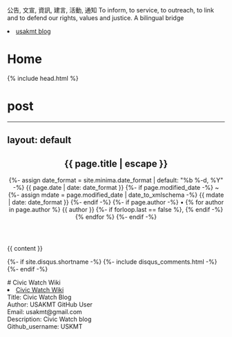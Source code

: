 
公告, 文宣, 資訊, 建言, 活動, 通知 To inform, to service, to outreach, to link and to defend our rights, values and justice. 
A bilingual bridge

<li><a href="http://classic-blog.udn.com/usakmt" > usakmt blog </a></li>

# Home
{% include head.html %} 
# post
---
layout: default
---
<article class="post h-entry" itemscope itemtype="http://schema.org/BlogPosting">

<header class="post-header">
<h1 class="post-title p-name" itemprop="name headline">{{ page.title | escape }}</h1>
<p class="post-meta">
{%- assign date_format = site.minima.date_format | default: "%b %-d, %Y" -%}
<time class="dt-published" datetime="{{ page.date | date_to_xmlschema }}" itemprop="datePublished">
{{ page.date | date: date_format }}
</time>
{%- if page.modified_date -%}
~ 
{%- assign mdate = page.modified_date | date_to_xmlschema -%}
<time class="dt-modified" datetime="{{ mdate }}" itemprop="dateModified">
{{ mdate | date: date_format }}
</time>
{%- endif -%}
{%- if page.author -%}
• {% for author in page.author %}
<span itemprop="author" itemscope itemtype="http://schema.org/Person">
<span class="p-author h-card" itemprop="name">{{ author }}</span></span>
{%- if forloop.last == false %}, {% endif -%}
{% endfor %}
{%- endif -%}</p>
</header>

<div class="post-content e-content" itemprop="articleBody">
{{ content }}
</div>

{%- if site.disqus.shortname -%}
{%- include disqus_comments.html -%}
{%- endif -%}

<a class="u-url" href="{{ page.url | relative_url }}" hidden></a>
</article>
# Civic Watch Wiki
<li><a href="https://github.com/uskmt/Civic-Watch/wiki"> Civic Watch Wiki </a></li>




<div class="footer-col-wrapper">
<div>Title: Civic Watch Blog </div>
<div>Author: USAKMT GitHub User</div>
<div>Email: usakmt@gmail.com</div>
<div>Description: Civic Watch blog</div>
<div>Github_username:  USKMT</div> 
<div class="footer-col">
